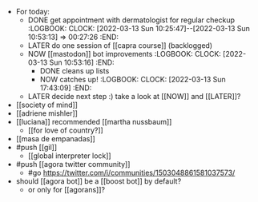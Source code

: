 - For today:
	- DONE get appointment with dermatologist for regular checkup
	  :LOGBOOK:
	  CLOCK: [2022-03-13 Sun 10:25:47]--[2022-03-13 Sun 10:53:13] =>  00:27:26
	  :END:
	- LATER do one session of [[capra course]] (backlogged)
	- NOW [[mastodon]] bot improvements
	  :LOGBOOK:
	  CLOCK: [2022-03-13 Sun 10:53:16]
	  :END:
		- DONE cleans up lists
		- NOW catches up!
		  :LOGBOOK:
		  CLOCK: [2022-03-13 Sun 17:43:09]
		  :END:
	- LATER decide next step :) take a look at [[NOW]] and [[LATER]]?
- [[society of mind]]
- [[adriene mishler]]
- [[luciana]] recommended [[martha nussbaum]]
	- [[for love of country?]]
- [[masa de empanadas]]
- #push [[gil]]
	- [[global interpreter lock]]
- #push [[agora twitter community]]
	- #go https://twitter.com/i/communities/1503048861581037573/
- should [[agora bot]] be a [[boost bot]] by default?
	- or only for [[agorans]]?